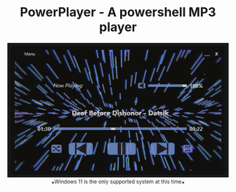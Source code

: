 <h1 align="center">PowerPlayer - A powershell MP3 player</h1>
<p align="center"><img src="https://github.com/illsk1lls/PowerPlayer/blob/main/.readme/player-screenshot.png?raw=true"><br>*<sup>Windows 11 is the only supported system at this time</sup>*</p>
